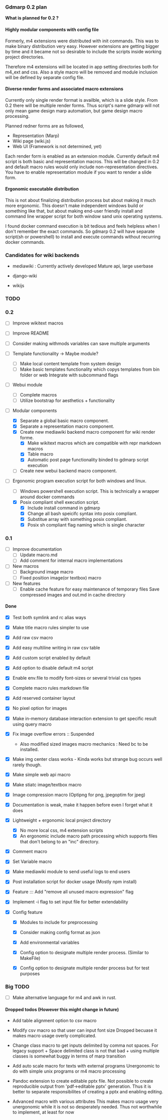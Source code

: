 ### Gdmarp 0.2 plan

**What is planned for 0.2 ?**

#### Highly modular components with config file

Formerly, m4 extensions were distributed with init commands. This was to make
binary distribution very easy. However extensions are getting bigger by time and
it became not so desirable to include the scripts inside working project
directories.

Therefore m4 extensions will be located in app setting directories both for
m4_ext and css. Also a style macro will be removed and module inclusion will be
defined by separate config file.

#### Diverse render forms and associated macro extensions

Currently only single render format is availble, which is a slide style. From
0.2 there will be multiple render forms. Thus script's name gdmarp will not only
mean game design marp automation, but game design macro processing.

Planned redner forms are as followed,

- Representation (Marp)
- Wiki page (wiki.js)
- Web UI (Framework is not determined, yet)

Each render form is enabled as an extension module. Currently default m4 script
is both basic and representation macros. This will be changed in 0.2 and default
macro rules would only include non-representation directives. You have to enable
representation module if you want to render a slide form.

#### Ergonomic executable distribution

This is not about finalizing distribution process but about making it much more
ergonomic. This doesn't make independent windows build or something like that,
but about making end-user friendly install and command line wrapper script for
both window sand unix operating systems.

I found docker command execution is bit tedious and feels helpless when I don't
remember the exact commands. So gdmarp 0.2 will have separate script(sh or
powershell) to install and execute commands without recurring docker commands.

### Candidates for wiki backends

- mediawiki : Currently actively developed
Mature api, large userbase

- django-wiki
- wikijs

### TODO

### 0.2

* [ ] Improve wikitext macros
* [ ] Improve README
* [ ] Consider making withmods variables can save multiple arguments

* [ ] Template functionality -> Maybe module?
	* [ ] Make local content template from system design
	* [ ] Make basic templates functionality which copys templates from bin folder or web 
	Integrate with subcommand flags

* [ ] Webui module
	* [ ] Complete macros
	* [ ] Utilize bootstrap for aesthetics + functionality

* [ ] Modular components
	* [x] Separate a global basic macro component.
	* [x] Separate a representation macro component.
	* [x] Create new mediawiki backend macro component for wiki render forme.
		* [x] Make wikitext macros which are compatible with repr markdown macros
		* [x] Table macro
		* [x] Automatic post page functionality binded to gdmarp script execution
	* [ ] Create new webui backend macro component. 

* [ ] Ergonomic program execution script for both windows and linux.
	* [ ] Windows powershell execution script.
	This is technically a wrapper around docker commands
	* [x] Posix compliant shell execution script.
		* [x] Include install command in gdmarp
		* [x] Change all bash speicifc syntax into posix compliant.
		* [x] Substitue array with something posix compliant.
		* [x] Posix sh compliant flag naming which is single character

### 0.1

* [ ] Improve documentation
	* [ ] Update macro.md
	* [ ] Add comment for internal macro implementations

* [ ] New macros
	* [ ] Background image macro
	* [ ] Fixed position image(or textbox) macro

* [ ] New features
	* [ ] Enable cache feature for easy maintenance of temporary files 
	Save compressed images and out.md in cache directory

#### Done

* [x] Test both symlink and rc alias ways
* [x] Make title macro rules simpler to use
* [x] Add raw csv macro
* [x] Add easy multiline writing in raw csv table
* [x] Add custom script enabled by default
* [x] Add option to disable default m4 script
* [x] Enable env.file to modify font-sizes or several trivial css types
* [x] Complete macro rules markdown file
* [x] Add reserved container layout 
* [x] No pixel option for images
* [x] Make in-memory database interaction extension to get specific result using query macro
* [x] Fix image overflow errors :: Suspended
    - Also modified sized images macro mechanics : Need bc to be installed.
* [x] Make img center class works - Kinda works but strange bug occurs well rarely though.
* [x] Make simple web api macro
* [x] Make stiatc image/textbox macro
* [x] Image compression macro (Optipng for png, jpegoptim for jpeg)
* [x] Documentation is weak, make it happen before even I forget what it does

* [x] Lightweight + ergonomic local project directory
	* [x] No more local css, m4 extension scripts
	* [x] An ergonomic include macro path processing which supports files that don't belong to an "inc" directory.

* [x] Comment macro 
* [x] Set Variable macro
* [x] Make mediawiki module to send useful logs to end users
* [x] Post installation script for docker usage (Mostly npm install)
* [x] Feature ::: Add "remove all unused macro expression" flag 
* [x] Implement -i flag to set input file for better extendability

* [x] Config feature
	* [x] Modules to include for preprocessing
	* [x] Consider making config format as json
	* [x] Add environmental variables
	* [x] Config option to designate multiple render process. (Similar to MakeFile)
	* [x] Config option to designate multiple render process but for test purposes


### Big TODO

* [ ] Make alternative language for m4 and awk in rust.

#### Dropped todos (However this might change in future)

- Add table alignment option to csv macro 
- Modify csv macro so that user can input font size
Dropped becuase it makes macro usage overly complicated.

- Change class macro to get inputs delimited by comma not spaces.
For legacy support + Space delimited class is not that bad + using multiple
classes is somewhat buggy in terms of marp transition

- Add auto scale macro for texts with external programs
Unergonomic to do with simple unix programs or m4 macro processing

- Pandoc extension to create editable pptx file.
Not possible to create reproducible output from 'pdf->editable pptx' generation.
Thus it is better to separate responsibilites of creating a pptx and enabling editing.

- Advanced macro with various attributes
This makes macro usage very unergonomic while it is not so desperately needed.
Thus not worthwhile to implement, at least for now
